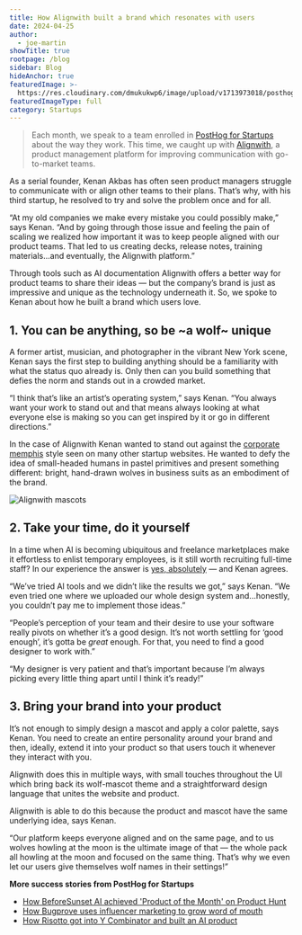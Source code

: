 ```yaml
---
title: How Alignwith built a brand which resonates with users
date: 2024-04-25
author:
  - joe-martin
showTitle: true
rootpage: /blog
sidebar: Blog
hideAnchor: true
featuredImage: >-
  https://res.cloudinary.com/dmukukwp6/image/upload/v1713973018/posthog.com/contents/images/blog/spotlight-alignwith.jpg
featuredImageType: full
category: Startups
---
```


> Each month, we speak to a team enrolled in [PostHog for Startups](/startups) about the way they work. This time, we caught up with [Alignwith](https://www.alignwith.io/), a product management platform for improving communication with go-to-market teams.

As a serial founder, Kenan Akbas has often seen product managers struggle to communicate with or align other teams to their plans. That’s why, with his third startup, he resolved to try and solve the problem once and for all. 

“At my old companies we make every mistake you could possibly make,” says Kenan. “And by going through those issue and feeling the pain of scaling we realized how important it was to keep people aligned with our product teams. That led to us creating decks, release notes, training materials...and eventually, the Alignwith platform.”

Through tools such as AI documentation Alignwith offers a better way for product teams to share their ideas — but the company’s brand is just as impressive and unique as the technology underneath it. So, we spoke to Kenan about how he built a brand which users love. 

## 1. You can be anything, so be ~a wolf~ unique

A former artist, musician, and photographer in the vibrant New York scene, Kenan says the first step to building anything should be a familiarity with what the status quo already is. Only then can you build something that defies the norm and stands out in a crowded market.

“I think that’s like an artist’s operating system,” says Kenan. “You always want your work to stand out and that means always looking at what everyone else is making so you can get inspired by it or go in different directions.”

In the case of Alignwith Kenan wanted to stand out against the [corporate memphis](https://en.wikipedia.org/wiki/Corporate_Memphis) style seen on many other startup websites. He wanted to defy the idea of small-headed humans in pastel primitives and present something different: bright, hand-drawn wolves in business suits as an embodiment of the brand. 

![Alignwith mascots](https://res.cloudinary.com/dmukukwp6/image/upload/v1713973218/posthog.com/contents/images/blog/alignwith-wolf.png)

## 2. Take your time, do it yourself

In a time when AI is becoming ubiquitous and freelance marketplaces make it effortless to enlist temporary employees, is it still worth recruiting full-time staff? In our experience the answer is [yes, absolutely](/founders/posthog-first-five#4-lottie-coxon) — and Kenan agrees. 

“We’ve tried AI tools and we didn’t like the results we got,” says Kenan. “We even tried one where we uploaded our whole design system and...honestly, you couldn’t pay me to implement those ideas.”

“People’s perception of your team and their desire to use your software really pivots on whether it’s a good design. It’s not worth settling for ‘good enough’, it’s gotta be _great_ enough. For that, you need to find a good designer to work with.”

“My designer is very patient and that’s important because I’m always picking every little thing apart until I think it’s ready!”

## 3. Bring your brand into your product

It’s not enough to simply design a mascot and apply a color palette, says Kenan. You need to create an entire personality around your brand and then, ideally, extend it into your product so that users touch it whenever they interact with you.

Alignwith does this in multiple ways, with small touches throughout the UI which bring back its wolf-mascot theme and a straightforward design language that unites the website and product. 

Alignwith is able to do this because the product and mascot have the same underlying idea, says Kenan. 

“Our platform keeps everyone aligned and on the same page, and to us wolves howling at the moon is the ultimate image of that — the whole pack all howling at the moon and focused on the same thing. That’s why we even let our users give themselves wolf names in their settings!”

**More success stories from PostHog for Startups**
- [How BeforeSunset AI achieved 'Product of the Month' on Product Hunt](/spotlight/startup-before-sunset-ai)
- [How Bugprove uses influencer marketing to grow word of mouth](/spotlight/startup-bugprove)
- [How Risotto got into Y Combinator and built an AI product](/spotlight/startup-risotto)
